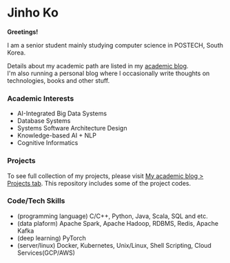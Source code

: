 # Jinho Ko

**Greetings!**

I am a senior student mainly studying computer science in POSTECH, South Korea.

Details about my academic path are listed in my [academic blog](https://jinhoko.github.io/).  
I'm also running a personal blog where I occasionally write thoughts on technologies, books and other stuff.

### Academic Interests
- AI-Integrated Big Data Systems
- Database Systems
- Systems Software Architecture Design
- Knowledge-based AI + NLP
- Cognitive Informatics

### Projects

To see full collection of my projects, please visit [My academic blog > Projects tab](https://jinhoko.github.io/projects). This repository includes some of the project codes.

### Code/Tech Skills
- (programming language) C/C++, Python, Java, Scala, SQL and etc.
- (data plaform) Apache Spark, Apache Hadoop, RDBMS, Redis, Apache Kafka
- (deep learning) PyTorch
- (server/linux) Docker, Kubernetes, Unix/Linux, Shell Scripting, Cloud Services(GCP/AWS)
